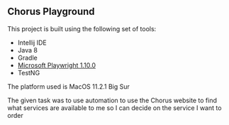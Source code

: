 ## Chorus Playground
This project is built using the following set of tools:
- Intellij IDE
- Java 8
- Gradle
- [Microsoft Playwright 1.10.0](https://github.com/microsoft/playwright-java)
- TestNG

The platform used is MacOS 11.2.1 Big Sur

The given task was to use automation to use the Chorus website to find what services
are available to me so I can decide on the service I want to order


